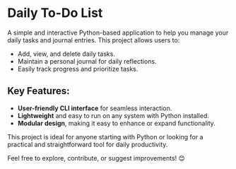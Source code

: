 # Daily To-Do List

A simple and interactive Python-based application to help you manage your daily tasks and journal entries. This project allows users to:

- Add, view, and delete daily tasks.
- Maintain a personal journal for daily reflections.
- Easily track progress and prioritize tasks.

## Key Features:

- **User-friendly CLI interface** for seamless interaction.
- **Lightweight** and easy to run on any system with Python installed.
- **Modular design**, making it easy to enhance or expand functionality.

This project is ideal for anyone starting with Python or looking for a practical and straightforward tool for daily productivity.

Feel free to explore, contribute, or suggest improvements! 😊
